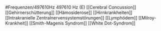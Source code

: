 #Frequenzen/497610Hz
497610 Hz (E)
[[Cerebral Concussion]]
[[Gehirnerschütterung]]
[[Hämosiderose]]
[[Hirnkrankheiten]]
[[Intrakranielle Zentralnervensystemstörungen]]
[[Lymphödem]]
[[Milroy-Krankheit]]
[[Smith-Magenis Syndrom]]
[[White Dot-Syndrom]]